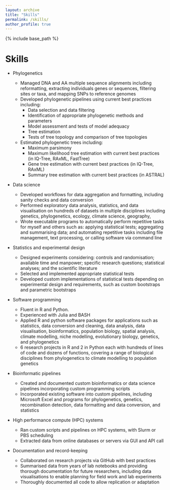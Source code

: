 ```yaml
---
layout: archive
title: "Skills"
permalink: /skills/
author_profile: true
---
```


{% include base_path %}

Skills
======
* Phylogenetics
    *	Managed DNA and AA multiple sequence alignments including reformatting, extracting individuals genes or sequences, filtering sites or taxa, and mapping SNPs to reference genomes
    *	Developed phylogenetic pipelines using current best practices including:
        *	Data selection and data filtering
        * Identification of appropriate phylogenetic methods and parameters
        * Model assessment and tests of model adequacy
        * Tree estimation
        * Tests of tree topology and comparison of tree topologies
    * Estimated phylogenetic trees including:
        * Maximum parsimony
        * Maximum likelihood tree estimation with current best practices (in IQ-Tree, RAxML, FastTree)
        * Gene tree estimation with current best practices (in IQ-Tree, RAxML)
        * Summary tree estimation with current best practices (in ASTRAL)

* Data science
    *	Developed workflows for data aggregation and formatting, including sanity checks and data conversion
    *	Performed exploratory data analysis, statistics, and data visualisation on hundreds of datasets in multiple disciplines including genetics, phylogenetics, ecology, climate science, geography, 
    *	Wrote executable programs to automatically perform repetitive tasks for myself and others such as: applying statistical tests; aggregating and summarising data; and automating repetitive tasks including file management, text processing, or calling software via command line

* Statistics and experimental design
    *	Designed experiments considering: controls and randomisation; available time and manpower; specific research questions; statistical analyses; and the scientific literature
    *	Selected and implemented appropriate statistical tests 
    *	Developed custom implementations of statistical tests depending on experimental design and requirements, such as custom bootstraps and parametric bootstraps

* Software programming
    *	Fluent in R and Python. 
    * Experienced with Julia and BASH
    *	Applied R and python software packages for applications such as statistics, data conversion and cleaning, data analysis, data visualisation, bioinformatics, population biology, spatial analysis, climate modelling, niche modelling, evolutionary biology, genetics, and phylogenetics
    *	6 research projects in R and 2 in Python each with hundreds of lines of code and dozens of functions, covering a range of biological disciplines from phylogenetics to climate modelling to population genetics

* Bioinformatic pipelines
    * Created and documented custom bioinformatics or data science pipelines incorporating custom programming scripts
    * Incorporated existing software into custom pipelines, including Microsoft Excel and programs for phylogenetics, genetics, recombination detection, data formatting and data conversion, and statistics

* High performance compute (HPC) systems
    * Ran custom scripts and pipelines on HPC systems, with Slurm or PBS scheduling
    * Extracted data from online databases or servers via GUI and API call

* Documentation and record-keeping
    * Collaborated on research projects via GitHub with best practices
    * Summarised data from years of lab notebooks and providing thorough documentation for future researchers, including data visualisations to enable planning for field work and lab experiments
    * Thoroughly documented all code to allow replication or adaptation
